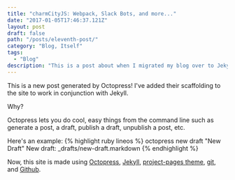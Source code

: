 ```yaml
---
title: "charmCityJS: Webpack, Slack Bots, and more..."
date: "2017-01-05T17:46:37.121Z"
layout: post
draft: false
path: "/posts/eleventh-post/"
category: "Blog, Itself"
tags:
  - "Blog"
description: "This is a post about when I migrated my blog over to Jekyll using Octopress."
---
```


This is a new post generated by Octopress! I've added their scaffolding to the site to work in conjunction with Jekyll. <br>

Why?<br>

Octopress lets you do cool, easy things from the command line such as generate a post, a draft, publish a draft, unpublish a post, etc. 

Here's an example:
{% highlight ruby lineos %} 
octopress new draft "New Draft"
New draft: _drafts/new-draft.markdown
{% endhighlight %}

Now, this site is made using <a href="https://github.com/octopress/octopress">Octopress</a>, <a href="http://jekyllrb.com/">Jekyll</a>, <a href="http://jekyllthemes.org/themes/project-pages/">project-pages theme</a>, <a href="https://git-scm.com/">git</a>, and <a href="http://www.github.com/">Github</a>. 